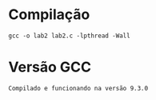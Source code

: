 # Compilação

```
gcc -o lab2 lab2.c -lpthread -Wall
```

# Versão GCC

```
Compilado e funcionando na versão 9.3.0
```
